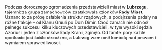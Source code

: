 Podczas dorocznego zgromadzenia przedstawicieli miast w **Lubrzegu**, tajemnicza grupa zamachowców zaatakowała członków **Rady Miast**. Uznano to za próbę osłabienia struktur rządowych, a podejrzenia padały na różne frakcje – od Klanu Gruuli po Dom Dimir. Choć zamach nie odniósł pełnego sukcesu, kilku kluczowych przedstawicieli, w tym wysoki sędzia Azorius i jeden z członków Rady Kranii, zginęło. Od tamtej pory każde spotkanie jest ściśle strzeżone, a Lubrzeg wzmocnił kontrolę nad prawem i wymiarem sprawiedliwości.